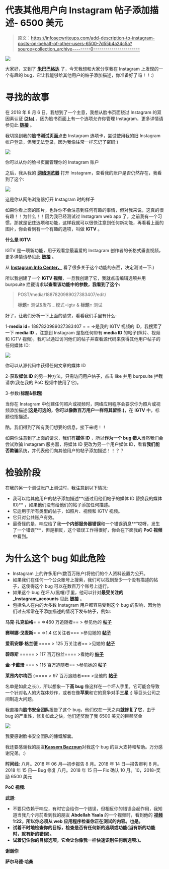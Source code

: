 # 代表其他用户向 Instagram 帖子添加描述- 6500 美元

> 原文：<https://infosecwriteups.com/add-description-to-instagram-posts-on-behalf-of-other-users-6500-7d55b4a24c5a?source=collection_archive---------0----------------------->

![](img/b26663c81a11e027c876ae185c54acb4.png)

大家好，又到了 [**朱巴巴格达**](https://twitter.com/JubaBaghdad) 了，今天我想和大家分享我在 Instagram 上发现的一个有趣的 bug，它让我能够给其他用户的帖子添加描述，你准备好了吗！！:)

# 寻找的故事

在 2018 年 8 月 6 日，我想到了一个主意，我想从脸书页面绕过 Instagram 的双因素认证 [**(2fa)**](https://help.instagram.com/566810106808145) ，因为脸书页面上有一个选项允许你管理 Instagram，更多详情请参见此 [**链接**](https://www.facebook.com/business/help/898752960195806) 。

我切换到我的**脸书测试页面**点击 Instagram 选项卡，尝试使用我的旧 Instagram 帐户登录，但我无法登录，因为我像往常一样忘记了密码:)

![](img/17b843520c6e8ade97da48f92abe64ea.png)

你可以从你的脸书页面管理你的 Instagram 账户

之后，我从我的 [**网络浏览器**](https://www.instagram.com/) 打开 Instagram，查看我的账户是否仍然存在，我看到了这个:

![](img/1b6abf350e26f3c2acd7c4fbb99a8823.png)

这是你从网络浏览器打开 Instagram 时的样子

如果你看上面的图片，也许你不会注意到任何有趣的事情，但对我来说，这真的很有趣！！为什么！！因为我已经测试过 Instagram web app 了。之前我有一个习惯，那就是记住选项和功能，这样我就可以很快注意到任何新功能，再看看上面的图片，你会看到有一个有趣的选项，叫做 **IGTV** 。

**什么是 IGTV:**

IGTV 是一项新功能，用于观看您最喜爱的 Instagram 创作者的长格式垂直视频，更多详情请参见此 [**链接**](https://instagram-press.com/blog/2018/06/20/welcome-to-igtv/) 。

从 [**Instagram Info Center、**](https://instagram-press.com/) 看了很多关于这个功能的东西，决定测试一下:)

所以我创建了一个 **IGTV 视频**，一旦我创建了它，我就点击编辑选项并用 burpsuite 拦截请求**以查看该功能中的参数，我看到了这个:**

> POST/media/1887820989027383407/edit/
> 
> **标题=** 测试&发布 _ 模式=igtv & **标题=** 测试

好了，让我们分析一下上面的请求，看看我们手里有什么:

1-**media id**= 1887820989027383407 = = =>是我的 IGTV 视频的 ID，我搜索了一下 **media ID** ，注意到 Instagram 是指任何带有 **media ID** 的帖子(照片、视频和 IGTV 视频)，我可以通过访问他们的帖子并查看源代码来获得其他用户帖子的任何媒体 ID:

![](img/07ec207b569ac1c960a72913e441a552.png)

你可以从源代码中获得任何文章的媒体 ID

2-获取**媒体 ID** 的另一种方法，只需访问用户帖子，点击 like 并用 burpsuite 拦截请求(我在我的 PoC 视频中使用了它)。

3-参数(**标题&标题)**

当你在 Instagram 中创建任何照片或视频时，网络应用程序会要求你为照片或视频添加描述(**这是可选的，你可以像数百万用户一样将其留空:)**，在 **IGTV** 中，标题也指描述。

酷，我们得到了所有我们想要的信息，接下来呢！！

如果你注意到了上面的请求，我们有**媒体 ID** ，所以**作为一个 bug 猎人**当然我们会尝试欺骗 Instagram 服务器，将媒体 ID 更改为另一个用户媒体 ID，看看**我们能否欺骗**系统，并代表他们向其他用户的帖子添加描述！！？？

# 检验阶段

在我的另一个测试账户上测试时，我注意到以下情况:

*   我可以给其他用户的帖子添加描述**(通过用他们帖子的媒体 ID 替换我的媒体 ID)** ，如果他们没有给他们的帖子添加任何描述。
*   它适用于所有类型的帖子，如照片、视频和 IGTV 视频。
*   它只对公共账户有效。
*   最奇怪的是，响应给了我**一个内部服务器错误**和一个错误消息**“哎呀，发生了一个错误”**，但是相反，这个错误工作得很好，你会在下面我的 **PoC 视频**中看到。

# **为什么这个 bug 如此危险**

*   Instagram 上的许多用户(数百万账户)将他们的个人资料设置为公开。
*   如果我们在任何一个公众账号上搜索，我们可以找到至少一个没有描述的帖子，这使得这个 bug 可以在数百万个账号上运行。
*   如果这个 bug 在坏人(黑帽)手里，他可以针对**最受关注的 _Instagram_accounts** 见此 [**链接**](https://en.wikipedia.org/wiki/List_of_most-followed_Instagram_accounts) 。
*   包括名人在内的大多数 Instagram 用户都容易受到这个 bug 的影响，因为他们过去常常在不添加描述的情况下发布帖子，例如:

**马克·扎克伯格**= = =>460 万追随者== > 参见他的 [**帖子**](https://www.instagram.com/p/aw9oRSQec-/?taken-by=zuck)

**赛琳娜·戈麦斯**= = =>1.4 亿关注者=== >参见她的 [**帖子**](https://www.instagram.com/p/BlMksIrgMqe/?taken-by=selenagomez)

**爱莉安娜·格兰德** ==== > 125 万关注者== >见她的 [**帖子**](https://www.instagram.com/p/BmT2ESrHPSh/?taken-by=arianagrande)

**碧昂斯** ===== > 117 百万粉丝==== >看她的 [**帖子**](https://www.instagram.com/p/BmI3AWyFVp7/?taken-by=beyonce)

**金·卡戴珊** === > 115 百万追随者== >参见她的 [**帖子**](https://www.instagram.com/p/Bl56N3UF3FH/?taken-by=kimkardashian)

**莱昂内尔梅西** :)==== > 97 百万追随者=== >见他的 [**帖子**](https://www.instagram.com/p/Bj2iTmAndC8/?taken-by=leomessi)

名单是如此之长:)，所以想象一下**高 bug** 像这样在一个坏人手里，它可能会导致一个针对名人的大媒体炒作，或者在像**苹果**和它的竞争对手**三星** :) 等巨头公司之间制造大问题。

我直接向**脸书安全团队**报告了这个 bug，他们仅在一天之内**就修复了它**，由于 bug 的严重性，修复如此之快，他们还奖励了我 6500 美元的巨额奖金

![](img/c33258eb7c479624e83170eaa238d386.png)

我要感谢脸书安全团队的慷慨解囊。

我还要感谢我的朋友[**Kassem Bazzoun**](https://www.facebook.com/Kassembazoun)对我这个 bug 的巨大支持和帮助。万分感谢兄弟。:)

**时间线:**
八月。2018 年 06 月—初步报告
8 月。2018 年 14 日—报告审判
8 月。2018 年 15 日— Bug 修复
八月。2018 年 15 日— Fix 确认
10 月。10，2018–奖励 6500 美元

**PoC 视频:**

**武道:**

*   不要只依赖于响应，有时它会给你一个错误，但相反你的错误会起作用，我知道当我几个月前看到我的朋友 **Abdellah Yaala** 的一个视频时，看到他的 [**视频**](https://www.youtube.com/watch?v=DvNHjh0EJNs)****1:22**，所以你必须从 web 应用程序检查你正在测试的内容。也是。**
*   **试着不时地检查你的目标，检查是否有任何新的选项或功能(当有新的功能时，就有新的错误)。**
*   **试着记住你的目标选项，它会让你像我一样快速识别任何新选项:)。**

**谢谢你**

**萨尔马德·哈桑**